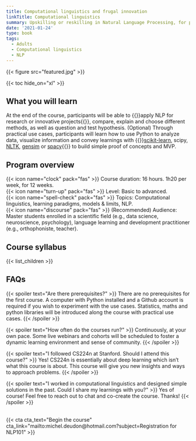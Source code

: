 ```yaml
---
title: Computational linguistics and frugal innovation
linkTitle: Computational linguistics
summary: Upskilling or reskilling in Natural Language Processing, for public or private organizations, start-ups or universities.
date: '2021-01-24'
type: book
tags:
  - Adults
  - Computational linguistics
  - NLP
---
```


{{< figure src="featured.jpg" >}}

{{< toc hide_on="xl" >}}

## What you will learn

At the end of the course, participants will be able to {{<hl>}}apply NLP for research or innovative projects{{</hl>}}, compare, explain and choose different methods, as well as question and test hypothesis. (Optional) Through practical use cases, participants will learn how to use Python to analyze data, visualize information and convey learnings with {{<hl>}}[scikit-learn](https://scikit-learn.org/stable/), scipy, [NLTK](https://www.nltk.org/), [gensim](https://radimrehurek.com/gensim/index.html) or [spacy](https://spacy.io/){{</hl>}} to build simple proof of concepts and MVP.

## Program overview

{{< icon name="clock" pack="fas" >}} Course duration: 16 hours. 1h20 per week, for 12 weeks. <br>
{{< icon name="turn-up" pack="fas" >}} Level: Basic to advanced. <br>
{{< icon name="spell-check" pack="fas" >}} Topics: Computational linguistics, learning paradigms, models & limits, NLP. <br>
{{< icon name="discourse" pack="fas" >}} (Recommended) Audience: Master students enrolled in a scientific field (e.g., data science, neuroscience, psychology), language learning and development practitioner (e.g., orthophoniste, teacher).

## Course syllabus

{{< list_children >}}

## FAQs

{{< spoiler text="Are there prerequisites?" >}}
There are no prerequisites for the first course. A computer with Python installed and a Github account is required if you wish to experiment with the use cases. Statistics, maths and python libraries will be introduced along the course with practical use cases.
{{< /spoiler >}}

{{< spoiler text="How often do the courses run?" >}}
Continuously, at your own pace. Some live webinars and cohorts will be scheduled to foster a dynamic learning environment and sense of community.
{{< /spoiler >}}

{{< spoiler text="I followed CS224n at Stanford. Should I attend this course?" >}}
Yes! CS224n is essentially about deep learning which isn’t what this course is about. This course will give you new insights and ways to approach problems.
{{< /spoiler >}}

{{< spoiler text="I worked in computational linguistics and designed simple solutions in the past. Could I share my learnings with you?" >}}
Yes of course! Feel free to reach out to chat and co-create the course. Thanks!
{{< /spoiler >}}

<br>
{{< cta cta_text="Begin the course" cta_link="mailto:michel.deudon@hotmail.com?subject=Registration for NLP101" >}}
